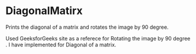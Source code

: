DiagonalMatirx
==============
Prints the diagonal of a matrix and rotates the image by 90 degree.

Used GeeksforGeeks site as a referece for Rotating the image by 90 degree .
I have implemented for Diagonal of a matrix.
